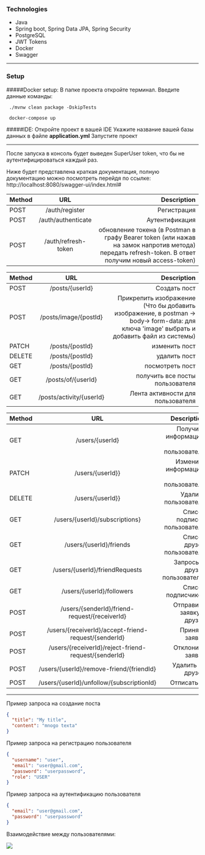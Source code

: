 ### Technologies
- Java
- Spring boot, Spring Data JPA, Spring Security
- PostgreSQL
- JWT Tokens
- Docker
- Swagger
-------------
### Setup

#####Docker setup:
В папке проекта откройте терминал.
Введите данные команды:

` ./mvnw clean package -DskipTests`

` docker-compose up`

#####IDE:
Откройте проект в вашей IDE
Укажите название вашей базы данных в файле **application.yml**
Запустите проект

-------------
После запуска в консоль будет выведен SuperUser token, что бы не аутентифицироваться каждый раз.

Ниже будет представлена краткая документация, полную документацию  можно посмотреть перейдя по ссылке:
http://localhost:8080/swagger-ui/index.html#

| Method  | URL  | Description |
| :------------ |:---------------:| -----:|
| POST   |/auth/register| Регистрация  |
| POST     | /auth/authenticate       |   Аутентификация |
| POST | /auth/refresh-token        |    обновление токена (в Postman в графу Bearer token (или нажав на замок напротив метода) передать refresh-token. В ответ получим новый access-token) |

| Method  | URL  | Description |
| :------------ |:---------------:| -----:|
| POST   |/posts/{userId}| Создать пост  |
| POST     | /posts/image/{postId}       |   Прикрепить изображение (Что бы добавить изображение, в postman -> body-> form-data: для ключа 'image' выбрать и добавить файл из системы) |
| PATCH | /posts/{postId}     |    изменить пост |
| DELETE | /posts/{postId}   |    удалить пост |
| GET | /posts/{postId}     |    посмотреть  пост |
| GET | /posts/of/{userId}     |    получить все посты пользователя |
| GET | /posts/activity/{userId}    | Лента активности для пользователя |

| Method  | URL  | Description |
| :------------ |:---------------:| -----:|
| GET  |/users/{userId}| Получить информацию о пользователе  |
| PATCH  |/users/{userId}}| Изменить информацию о пользователе  |
| DELETE  |/users/{userId}}| Удалить пользователя |
| GET  |/users/{userId}/subscriptions}| Список подписок пользователя |
| GET  |/users/{userId}/friends|Список друзей пользователя
| GET  |/users/{userId}/friendRequests| Запросы в друзья пользователю |
| GET  |/users/{userId}/followers| Список подписчиков  |
| POST  |/users/{senderId}/friend-request/{receiverId}| Отправить заявку в друзья |
| POST  |/users/{receiverId}/accept-friend-request/{senderId}| Принять заявку|
| POST  |/users/{receiverId}/reject-friend-request/{senderId}| Отклонить заявку |
| POST  |/users/{userId}/remove-friend/{friendId}| Удалить из друзей |
| POST  |/users/{userId}/unfollow/{subscriptionId}| Отписаться |
-------------

Пример запроса на создание поста
```json
{
  "title": "My title",
  "content": "mnogo texta"
}
```
Пример запроса на регистрацию пользователя
```json
{
  "username": "user",
  "email": "user@gmail.com",
  "password": "userpassword",
  "role": "USER"
}
```
Пример запроса на аутентификацию пользователя
```json
{
  "email": "user@gmail.com",
  "password": "userpassword"
}
```

Взаимодействие между пользователями:

[![](https://i.ibb.co/Q8Dq8rN/chrome-03t-Xc-NEqqs.png)](https://ibb.co/4s1DsPT)

